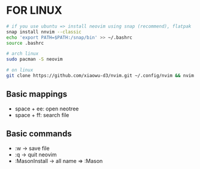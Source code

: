 # FOR LINUX

```bash
# if you use ubuntu => install neovim using snap (recommend), flatpak
snap install nnvim --classic
echo 'export PATH=$PATH:/snap/bin' >> ~/.bashrc
source .bashrc
```

```bash
# arch linux 
sudo pacman -S neovim
```

```bash 
# on linux
git clone https://github.com/xiaowu-d3/nvim.git ~/.config/nvim && nvim
```
## Basic mappings
- space + ee: open neotree
- space + ff: search file
## Basic commands
- :w -> save file
- :q -> quit neovim
- :MasonInstall <name> -> all name => :Mason

